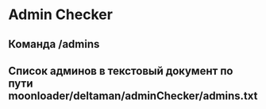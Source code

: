 # Admin Checker
## Команда /admins
## Список админов в текстовый документ по пути moonloader/deltaman/adminChecker/admins.txt
